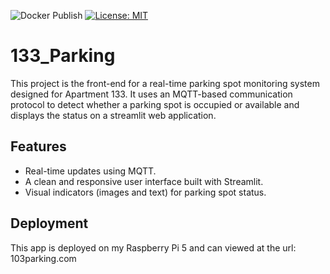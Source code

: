 ![Docker Publish](https://github.com/a13ch/Currency_Converter/actions/workflows/docker-publish.yml/badge.svg) [![License: MIT](https://img.shields.io/badge/License-MIT-green.svg)](https://opensource.org/licenses/MIT)

# 133_Parking

This project is the front-end for a real-time parking spot monitoring system designed for Apartment 133. It uses an MQTT-based communication protocol to detect whether a parking spot is occupied or available and displays the status on a streamlit web application.

## Features

- Real-time updates using MQTT.
- A clean and responsive user interface built with Streamlit.
- Visual indicators (images and text) for parking spot status.

## Deployment
This app is deployed on my Raspberry Pi 5 and can viewed at the url: 103parking.com
